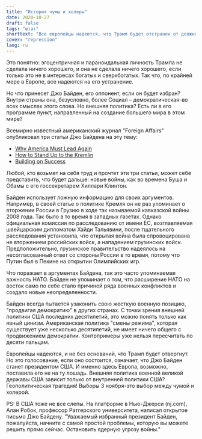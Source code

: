 ```yaml
---
title: "История чумы и холеры"
date: 2020-10-27
draft: false
tags: "штат"
shorttext: "Все европейцы надеются, что Трамп будет отстранен от должности. Но принесет ли Байден мир? Во внешней политике он выступает за военную мощь."
cover: "repression"
lang: ru
---
```


Это понятно: эгоцентричная и параноидальная личность Трампа не сделала ничего хорошего, и она не сделала ничего хорошего, если только это не в интересах богатых и сверхбогатых. Так что, по крайней мере в Европе, все надеются на его устранение.

Но что принесет Джо Байден, его оппонент, если он будет избран? Внутри страны она, безусловно, более Социал – демократическая-во всех смыслах этого слова. Но внешняя политика? Есть ли в его программе пункт, направленный на создание большего мира в этом мире?

Всемирно известный американский журнал "Foreign Affairs" опубликовал три статьи Джо Байдена на эту тему:

  - [Why America Must Lead Again](https://www.foreignaffairs.com/articles/united-states/2020-01-23/why-america-must-lead-again?utm_medium=promo_email&utm_source=special_send&utm_campaign=election_biden_foreign_policy_reguser&utm_content=20201021&utm_term=registrant-prerelease "Why America Must Lead Again")
  - [How to Stand Up to the Kremlin](https://www.foreignaffairs.com/articles/russia-fsu/2017-12-05/how-stand-kremlin?utm_medium=promo_email&utm_source=special_send&utm_campaign=election_biden_foreign_policy_reguser&utm_content=20201021&utm_term=registrant-prerelease "How to Stand Up to the Kremlin")
  - [Building on Success](https://www.foreignaffairs.com/articles/united-states/2016-08-07/building-success?utm_medium=promo_email&utm_source=special_send&utm_campaign=election_biden_foreign_policy_reguser&utm_content=20201021&utm_term=registrant-prerelease "Building on Success")

Любой, кто возьмет на себя труд и прочтет эти три статьи, может себе представить, что будет дальше: новые войны, как во времена Буша и Обамы с его госсекретарем Хиллари Клинтон.

Байден использует ложную информацию для своих аргументов. Например, в своей статье о политике Кремля он не раз упоминает о вторжении России в Грузию в ходе так называемой кавказской войны 2008 года. Так было в то время в западных газетах. Однако официальная комиссия по расследованию от имени ЕС, возглавляемая швейцарским дипломатом Хайди Тальявини, после тщательного расследования установила, что открытая война была спровоцирована не вторжением российских войск, а нападением грузинских войск. Предположительно, грузинское правительство надеялось на несогласованный ответ со стороны России в то время, потому что Путин был в Пекине на открытии Олимпийских игр.

Что поражает в аргументах Байдена, так это часто упоминаемая важность НАТО. Байден не упоминает о том, что расширение НАТО на восток само по себе стало причиной ряда военных конфликтов и создало новые неопределенности.

Байден всегда пытается узаконить свою жесткую военную позицию, "продвигая демократию" в других странах. С точки зрения внешней политики США последних десятилетий, это можно понять только как явный цинизм. Американская политика "смены режима", которая существует уже несколько десятилетий, не имеет ничего общего с продвижением демократии. Контрпримеры уже нельзя пересчитать по десяти пальцам.

Европейцы надеются, и не без оснований, что Трамп будет отвергнут. Но это голосование, если оно состоится, означает, что Джо Байден станет президентом США. И именно здесь Европа, возможно, поставила его не на ту лошадь. Внешняя политика военной великой державы США зависит только от внутренней политики США? Геополитическая трагедия! Выборы 3 ноября-это выбор между чумой и холерой.

PS: В США тоже не все слепы. На платформе в Нью-Джерси (nj.com), Алан Робок, профессор Ратгерского университета, написал открытое письмо Джо Байдену. "Уважаемый избранный президент Байден, пожалуйста, начните с самой простой проблемы, которую вы можете решить прямо сейчас. Остановить ядерную угрозу войны."
